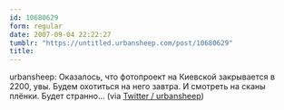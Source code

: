 ```yaml
---
id: 10680629
form: regular
date: 2007-09-04 22:22:27
tumblr: "https://untitled.urbansheep.com/post/10680629"
title:
---
```


<p>urbansheep: Оказалось, что фотопроект на Киевской закрывается в 2200, увы. Будем охотиться на него завтра. И смотреть на сканы плёнки. Будет странно&hellip; (via <a href="http://twitter.com/urbansheep/statuses/247085052">Twitter / urbansheep</a>)</p>

